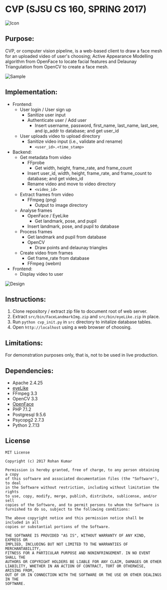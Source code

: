# CVP (SJSU CS 160, SPRING 2017)

![Icon](https://i.imgur.com/ougg2B7.png)

## Purpose:
CVP, or computer vision pipeline, is a web-based client to draw a face mesh for an uploaded video of user's choosing; Active Appearance Modelling algorithm from OpenFace to locate facial features and Delaunay Triangulation from OpenCV to create a face mesh.

![Sample](https://i.imgur.com/tdRB7kR.png)

## Implementation:  
* Frontend:
  * User login / User sign up
    * Sanitize user input
    * Authenticate user / Add user
      * Insert username, password, first_name, last_name, last_see, and ip_addr to database; and get user_id
  * User uploads video to upload directory
    * Sanitize video input (i.e., validate and rename)
      * ```<user_id>.<time_stamp>```
* Backend:
  * Get metadata from video
    * FFprobe
      * Get width, height, frame_rate, and frame_count
    * Insert user_id, width, height, frame_rate, and frame_count to database; and get video_id
    * Rename video and move to video directory
      * ```<video_id>```
  * Extract frames from video
    * FFmpeg (png)
      * Output to image directory
  * Analyse frames
    * OpenFace / EyeLike
      * Get landmark, pose, and pupil
    * Insert landmark, pose, and pupil to database
  * Process frames
    * Get landmark and pupil from database
    * OpenCV
      * Draw points and delaunay triangles
  * Create video from frames
    * Get frame_rate from database
    * FFmpeg (webm)
* Frontend:
  * Display video to user

![Design](https://i.imgur.com/6xuoi0W.png)

## Instructions: 
1. Clone repository / extract zip file to document root of web server.
2. Extract ```src/bin/FaceLandmarkImg.zip``` and ```src/bin/eyeLike.zip``` in place.
3. Run ```python cvp_init.py``` in ```src``` directory to initalize database tables.
4. Open ```http://localhost``` using a web browser of choosing.

## Limitations:
For demonstration purposes only, that is, not to be used in live production.

## Dependencies:
* Apache 2.4.25
* [eyeLike](https://github.com/trishume/eyeLike)
* FFmpeg 3.3
* OpenCV 3.3
* [OpenFace](https://github.com/TadasBaltrusaitis/OpenFace)
* PHP 7.1.2 
* Postgresql 9.5.6
* Psycopg2 2.7.3
* Python 2.7.13

## License
```
MIT License

Copyright (c) 2017 Rohan Kumar

Permission is hereby granted, free of charge, to any person obtaining a copy
of this software and associated documentation files (the "Software"), to deal
in the Software without restriction, including without limitation the rights
to use, copy, modify, merge, publish, distribute, sublicense, and/or sell
copies of the Software, and to permit persons to whom the Software is
furnished to do so, subject to the following conditions:

The above copyright notice and this permission notice shall be included in all
copies or substantial portions of the Software.

THE SOFTWARE IS PROVIDED "AS IS", WITHOUT WARRANTY OF ANY KIND, EXPRESS OR
IMPLIED, INCLUDING BUT NOT LIMITED TO THE WARRANTIES OF MERCHANTABILITY,
FITNESS FOR A PARTICULAR PURPOSE AND NONINFRINGEMENT. IN NO EVENT SHALL THE
AUTHORS OR COPYRIGHT HOLDERS BE LIABLE FOR ANY CLAIM, DAMAGES OR OTHER
LIABILITY, WHETHER IN AN ACTION OF CONTRACT, TORT OR OTHERWISE, ARISING FROM,
OUT OF OR IN CONNECTION WITH THE SOFTWARE OR THE USE OR OTHER DEALINGS IN THE
SOFTWARE.
```
